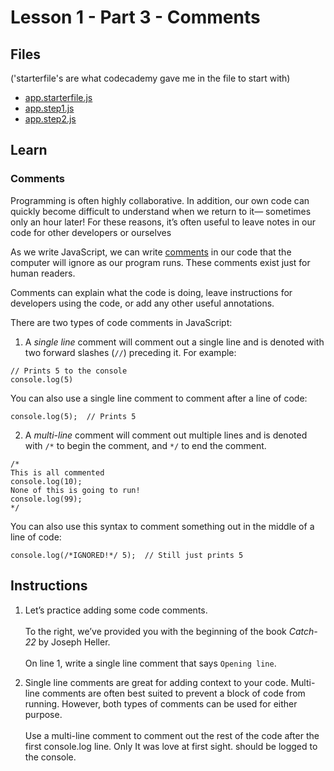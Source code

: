 # Lesson 1 - Part 3 - Comments

## Files
('starterfile's are what codecademy gave me in the file to start with)

- [app.starterfile.js](./app.starterfile.js)
- [app.step1.js](./app.step1.js)
- [app.step2.js](./app.step2.js)

## Learn

### Comments

Programming is often highly collaborative. In addition, our own code can quickly become difficult to understand when we return to it— sometimes only an hour later! For these reasons, it’s often useful to leave notes in our code for other developers or ourselves

As we write JavaScript, we can write [comments](https://www.codecademy.com/resources/docs/javascript/comments?page_ref=catalog) in our code that the computer will ignore as our program runs. These comments exist just for human readers. 

Comments can explain what the code is doing, leave instructions for developers using the code, or add any other useful annotations. 

There are two types of code comments in JavaScript:

1. A *single line* comment will comment out a single line and is denoted with two forward slashes (`//`) preceding it. For example:

```
// Prints 5 to the console
console.log(5)

```

You can also use a single line comment to comment after a line of code:

```
console.log(5);  // Prints 5 

```
2. A *multi-line* comment will comment out multiple lines and is denoted with `/*` to begin the comment, and `*/` to end the comment.

```
/*
This is all commented 
console.log(10);
None of this is going to run!
console.log(99);
*/

```

You can also use this syntax to comment something out in the middle of a line of code:

```
console.log(/*IGNORED!*/ 5);  // Still just prints 5 

```

## Instructions

1. Let’s practice adding some code comments.<br><br>To the right, we’ve provided you with the beginning of the book *Catch-22* by Joseph Heller.<br><br>On line 1, write a single line comment that says `Opening line`.

2. Single line comments are great for adding context to your code. Multi-line comments are often best suited to prevent a block of code from running. However, both types of comments can be used for either purpose.<br><br>Use a multi-line comment to comment out the rest of the code after the first console.log line. Only It was love at first sight. should be logged to the console.

